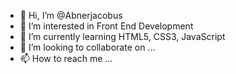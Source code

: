 - 👋 Hi, I’m @Abnerjacobus
- 👀 I’m interested in Front End Development
- 🌱 I’m currently learning HTML5, CSS3, JavaScript
- 💞️ I’m looking to collaborate on ...
- 📫 How to reach me ...

<!---
Abnerjacobus/Abnerjacobus is a ✨ special ✨ repository because its `README.md` (this file) appears on your GitHub profile.
You can click the Preview link to take a look at your changes.
--->
